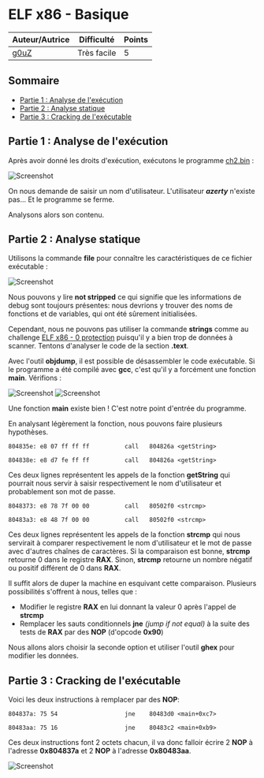 # ELF x86 - Basique

| Auteur/Autrice | Difficulté | Points |
|----------------|------------|--------|
|     [g0uZ](https://www.root-me.org/g0uZ?lang=fr)       | Très facile|   5    |     

## Sommaire
- [Partie 1 : Analyse de l'exécution](https://github.com/0xS3GFAULT/CTF-WriteUps_Fr/blob/main/rootme/Cracking/Tr%C3%A8s%20facile/ELF%20x86%20-%20Basique/readme.md#partie-1--analyse-de-lex%C3%A9cution)
- [Partie 2 : Analyse statique](https://github.com/0xS3GFAULT/CTF-WriteUps_Fr/blob/main/rootme/Cracking/Tr%C3%A8s%20facile/ELF%20x86%20-%20Basique/readme.md#partie-1--analyse-statique)
- [Partie 3 : Cracking de l'exécutable](https://github.com/0xS3GFAULT/CTF-WriteUps_Fr/blob/main/rootme/Cracking/Tr%C3%A8s%20facile/ELF%20x86%20-%20Basique/readme.md#partie-3--cracking-de-lex%C3%A9cutable)

## Partie 1 : Analyse de l'exécution

Après avoir donné les droits d'exécution, exécutons le programme [ch2.bin](https://github.com/0xS3GFAULT/CTF-WriteUps_Fr/blob/main/rootme/Cracking/Tr%C3%A8s%20facile/ELF%20x86%20-%20Basique/ch2.bin) : 

![Screenshot](./assets/images/exec_ch2.png?raw=true)

On nous demande de saisir un nom d'utilisateur. L'utilisateur **_azerty_** n'existe pas... Et le programme se ferme. 

Analysons alors son contenu.

## Partie 2 : Analyse statique

Utilisons la commande **file** pour connaître les caractéristiques de ce fichier exécutable : 

![Screenshot](./assets/images/file_ch2.png?raw=true)

Nous pouvons y lire **not stripped** ce qui signifie que les informations de debug sont toujours présentes: nous devrions y trouver des noms de fonctions et de variables, qui ont été sûrement initialisées.

Cependant, nous ne pouvons pas utiliser la commande **strings** comme au challenge [ELF x86 - 0 protection](https://github.com/0xS3GFAULT/CTF-WriteUps_Fr/tree/main/rootme/Cracking/Tr%C3%A8s%20facile/ELF%20x86%20-%200%20protection) puisqu'il y a bien trop de données à scanner. Tentons d'analyser le code de la section **.text**.

Avec l'outil **objdump**, il est possible de désassembler le code exécutable. Si le programme a été compilé avec **gcc**, c'est qu'il y a forcément une fonction **main**. Vérifions : 

![Screenshot](./assets/images/objdump_ch2_1.png?raw=true)
![Screenshot](./assets/images/objdump_ch2_2.png?raw=true)

Une fonction **main** existe bien ! C'est notre point d'entrée du programme.

En analysant légèrement la fonction, nous pouvons faire plusieurs hypothèses.

```804835e:	e8 07 ff ff ff       	call   804826a <getString>```

```804838e:	e8 d7 fe ff ff       	call   804826a <getString>``` 

Ces deux lignes représentent les appels de la fonction **getString** qui pourrait nous servir à saisir respectivement le nom d'utilisateur et probablement son mot de passe. 

```8048373:	e8 78 7f 00 00       	call   80502f0 <strcmp>```

```80483a3:	e8 48 7f 00 00       	call   80502f0 <strcmp>```

Ces deux lignes représentent les appels de la fonction **strcmp** qui nous servirait à comparer respectivement le nom d'utilisateur et le mot de passe avec d'autres chaînes de caractères. Si la comparaison est bonne, **strcmp** retourne 0 dans le registre **RAX**. Sinon, **strcmp** retourne un nombre négatif ou positif différent de 0 dans **RAX**. 

Il suffit alors de duper la machine en esquivant cette comparaison. Plusieurs possibilités s'offrent à nous, telles que : 
- Modifier le registre **RAX** en lui donnant la valeur 0 après l'appel de **strcmp**
- Remplacer les sauts conditionnels **jne** *(jump if not equal)* à la suite des tests de **RAX** par des **NOP** (d'opcode **0x90**)

Nous allons alors choisir la seconde option et utiliser l'outil **ghex** pour modifier les données.

##  Partie 3 : Cracking de l'exécutable
Voici les deux instructions à remplacer par des **NOP**:

```804837a:	75 54                	jne    80483d0 <main+0xc7>```

```80483aa:	75 16                	jne    80483c2 <main+0xb9>```

Ces deux instructions font 2 octets chacun, il va donc falloir écrire 2 **NOP** à l'adresse **0x804837a** et 2 **NOP** à l'adresse **0x80483aa**.

![Screenshot](./assets/images/ghex_ch2.png?raw=true)
